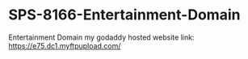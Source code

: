 # SPS-8166-Entertainment-Domain
Entertainment Domain
my godaddy hosted website link:
https://e75.dc1.myftpupload.com/
